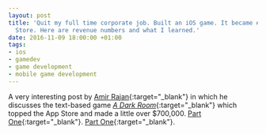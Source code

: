 ```yaml
---
layout: post
title: 'Quit my full time corporate job. Built an iOS game. It became #1 in the App
  Store. Here are revenue numbers and what I learned.'
date: 2016-11-09 18:00:00 +01:00
tags:
- ios
- gamedev
- game development
- mobile game development
---
```


A very interesting post by [Amir Rajan](https://twitter.com/amirrajan){:target="_blank"} in which he discusses the text-based game [*A Dark Room*](http://adarkroom.doublespeakgames.com/){:target="_blank"} which topped the App Store and made a little over $700,000. [Part One](https://www.reddit.com/r/startups/comments/4f74dv/quit_my_full_time_corporate_job_built_an_ios_game/){:target="_blank"}. [Part One](https://www.reddit.com/r/startups/comments/4g935t/part_2_quit_my_full_time_corporate_job_built_an/){:target="_blank"}.
